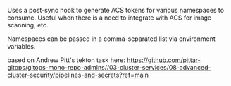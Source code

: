 Uses a post-sync hook to generate ACS tokens for various namespaces to consume. Useful when there is a need to integrate with ACS for image scanning, etc.

Namespaces can be passed in a comma-separated list via environment variables.

based on Andrew Pitt's tekton task here: https://github.com/pittar-gitops/gitops-mono-repo-admins//03-cluster-services/08-advanced-cluster-security/pipelines-and-secrets?ref=main